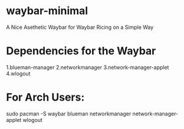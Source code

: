 # waybar-minimal
A Nice Asethetic Waybar for Waybar Ricing on a Simple Way

# Dependencies for the Waybar 
1.blueman-manager
2.networkmanager
3.network-manager-applet
4.wlogout

# For Arch Users:
  sudo pacman -S waybar blueman networkmanager network-manager-applet wlogout
